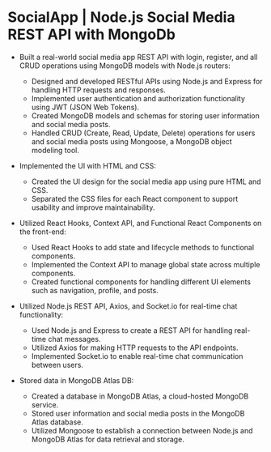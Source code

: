 # SocialApp | Node.js Social Media REST API with MongoDb

- Built a real-world social media app REST API with login, register, and all CRUD operations using MongoDB models with Node.js routers:
  * Designed and developed RESTful APIs using Node.js and Express for handling HTTP requests and responses.
  * Implemented user authentication and authorization functionality using JWT (JSON Web Tokens).
  * Created MongoDB models and schemas for storing user information and social media posts.
  * Handled CRUD (Create, Read, Update, Delete) operations for users and social media posts using Mongoose, a MongoDB object modeling tool.

- Implemented the UI with HTML and CSS:
  * Created the UI design for the social media app using pure HTML and CSS.
  * Separated the CSS files for each React component to support usability and improve maintainability.
  
- Utilized React Hooks, Context API, and Functional React Components on the front-end:
  * Used React Hooks to add state and lifecycle methods to functional components.
  * Implemented the Context API to manage global state across multiple components.
  * Created functional components for handling different UI elements such as navigation, profile, and posts.
  
- Utilized Node.js REST API, Axios, and Socket.io for real-time chat functionality:
  * Used Node.js and Express to create a REST API for handling real-time chat messages.
  * Utilized Axios for making HTTP requests to the API endpoints.
  * Implemented Socket.io to enable real-time chat communication between users.
  
- Stored data in MongoDB Atlas DB:
  * Created a database in MongoDB Atlas, a cloud-hosted MongoDB service.
  * Stored user information and social media posts in the MongoDB Atlas database.
  * Utilized Mongoose to establish a connection between Node.js and MongoDB Atlas for data retrieval and storage.
